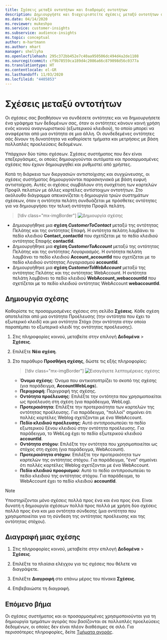 ```yaml
---
title: Σχέσεις μεταξύ οντοτήτων και διαδρομές οντοτήτων
description: Δημιουργήστε και διαχειριστείτε σχέσεις μεταξύ οντοτήτων από πολλαπλές προελεύσεις δεδομένων.
ms.date: 04/14/2020
ms.reviewer: mukeshpo
ms.service: customer-insights
ms.subservice: audience-insights
ms.topic: conceptual
author: m-hartmann
ms.author: mhart
manager: shellyha
ms.openlocfilehash: 295c372bb452e7c40aa950506dc494d4a2de1108
ms.sourcegitcommit: cf9b78559ca189d4c2086a66c879098d56c0377a
ms.translationtype: HT
ms.contentlocale: el-GR
ms.lasthandoff: 11/03/2020
ms.locfileid: "4405853"
---
```

# <a name="relationships-between-entities"></a>Σχέσεις μεταξύ οντοτήτων

Οι σχέσεις σας βοηθήσουν να συνδέσετε οντότητες και να δημιουργήσετε ένα γράφημα των δεδομένων σας, όταν οι οντότητες κάνουν κοινή χρήση ενός κοινού αναγνωριστικού (εξωτερικού κλειδιού), το οποίο μπορεί να αναφέρεται από μια οντότητα σε μια άλλη. Οι συνδεδεμένες οντότητες σάς δίνουν τη δυνατότητα να καθορίσετε τμήματα και μετρήσεις με βάση πολλαπλές προελεύσεις δεδομένων.

Υπάρχουν δύο τύποι σχέσεων. Σχέσεις συστήματος που δεν είναι επεξεργάσιμες, οι οποίες δημιουργούνται αυτόματα και προσαρμοσμένες σχέσεις που έχουν δημιουργηθεί και ρυθμιστεί από χρήστες.

Κατά τη διάρκεια των διεργασιών αντιστοίχισης και συγχώνευσης, οι σχέσεις συστήματος δημιουργούνται παρασκηνιακά με βάση ευφυή αντιστοίχιση. Αυτές οι σχέσεις συμβάλουν στη συσχέτιση των καρτελών Προφίλ πελατών με άλλες καρτέλες αντίστοιχων οντοτήτων. Στο ακόλουθο διάγραμμα απεικονίζεται η δημιουργία τριών συστημάτων σχέσεων, όταν η οντότητα πελάτη συνδυάζεται με πρόσθετες οντότητες για να δημιουργήσει την τελική οντότητα Προφίλ πελάτη.

> [!div class="mx-imgBorder"]
> ![Δημιουργία σχέσης](media/relationships-entities-merge.png "Δημιουργία σχέσης")

- Δημιουργήθηκε μια **σχέση *CustomerToContact*** μεταξύ της οντότητας Πελάτης και της οντότητας Επαφή. Η οντότητα πελάτη λαμβάνει το πεδίο κλειδιού **Contact_contactId** που σχετίζεται με το πεδίο κλειδιού οντότητας Επαφής **contactId**.
- Δημιουργήθηκε μια **σχέση _CustomerToAccount_** μεταξύ της οντότητας Πελάτης και της οντότητας Λογαριασμός. Η οντότητα πελάτη λαμβάνει το πεδίο κλειδιού **Account_accountId** που σχετίζεται με το πεδίο κλειδιού οντότητας Λογαριασμού **accountId**.
- Δημιουργήθηκε μια **σχέση _CustomerToWebAccount_** μεταξύ της οντότητας Πελάτης και της οντότητας WebAccount. Η οντότητα πελάτη λαμβάνει το πεδίο κλειδιού **WebAccount_webaccountId** που σχετίζεται με το πεδίο κλειδιού οντότητας WebAccount **webaccountId**.

## <a name="create-a-relationship"></a>Δημιουργία σχέσης

Καθορίστε τις προσαρμοσμένες σχέσεις στη σελίδα **Σχέσεις**. Κάθε σχέση αποτελείται από μια οντότητα Προέλευσης (την οντότητα που έχει το εξωτερικό κλειδί) και μια οντότητα Στόχο (την οντότητα στην οποία παραπέμπει το εξωτερικό κλειδί της οντότητας προέλευσης).

1. Στις πληροφορίες κοινού, μεταβείτε στην επιλογή **Δεδομένα** > **Σχέσεις**.

2. Επιλέξτε **Νέα σχέση**.

3. Στο παράθυρο **Προσθήκη σχέσης**, δώστε τις εξής πληροφορίες:

   > [!div class="mx-imgBorder"]
   > ![Εισαγάγετε λεπτομέρειες σχέσης](media/relationships-add.png "Εισαγάγετε λεπτομέρειες σχέσης")

   - **Όνομα σχέσης**: Όνομα που αντικατοπτρίζει το σκοπό της σχέσης (για παράδειγμα, **AccountWebLogs**).
   - **Περιγραφή**: Περιγραφή της σχέσης.
   - **Οντότητα προέλευσης**: Επιλέξτε την οντότητα που χρησιμοποιείται ως προέλευση στη σχέση (για παράδειγμα, WebLog).
   - **Προτεραιότητα**: Επιλέξτε την προτεραιότητα των καρτελών της οντότητας προέλευσης. Για παράδειγμα, "πολλοί" σημαίνει ότι πολλές καρτέλες Weblog σχετίζονται με ένα WebAccount.
   - **Πεδίο κλειδιού προέλευσης**: Αυτό αντιπροσωπεύει το πεδίο εξωτερικού ξένου κλειδιού στην οντότητα προέλευσης. Για παράδειγμα, το WebLog έχει το πεδίο εξωτερικού κλειδιού **accountId**.
   - **Οντότητα στόχου**: Επιλέξτε την οντότητα που χρησιμοποιείται ως στόχος στη σχέση (για παράδειγμα, WebAccount).
   - **Προτεραιότητα στόχου**: Επιλέξτε την προτεραιότητα των καρτελών της οντότητας στόχου. Για παράδειγμα, "ένα" σημαίνει ότι πολλές καρτέλες Weblog σχετίζονται με ένα WebAccount.
   - **Πεδίο κλειδιού προορισμού**: Αυτό το πεδίο αντιπροσωπεύει το πεδίο κλειδιού της οντότητας στόχου. Για παράδειγμα, το WebAccount έχει το πεδίο κλειδιού **accountId**.

> [!NOTE]
> Υποστηρίζονται μόνο σχέσεις πολλά προς ένα και ένα προς ένα. Είναι δυνατή η δημιουργία σχέσεων πολλά προς πολλά με χρήση δύο σχέσεις πολλά προς ένα και μια οντότητα σύνδεσης (μια οντότητα που χρησιμοποιείται για τη σύνδεση της οντότητας προέλευσης και της οντότητας στόχου).

## <a name="delete-a-relationship"></a>Διαγραφή μιας σχέσης

1. Στις πληροφορίες κοινού, μεταβείτε στην επιλογή **Δεδομένα** > **Σχέσεις**.

2. Επιλέξτε τα πλαίσια ελέγχου για τις σχέσεις που θέλετε να διαγράψετε.

3. Επιλέξτε **Διαγραφή** στο επάνω μέρος του πίνακα **Σχέσεις**.

4. Επιβεβαιώστε τη διαγραφή.

## <a name="next-step"></a>Επόμενο βήμα

Οι σχέσεις συστήματος και οι προσαρμοσμένες χρησιμοποιούνται για τη δημιουργία τμημάτων αγοράς που βασίζονται σε πολλαπλές προελεύσεις δεδομένων, οι οποίες δεν είναι πλέον διαθέσιμες σε σιλό. Για περισσότερες πληροφορίες, δείτε [Τμήματα αγοράς](segments.md).
